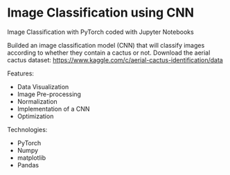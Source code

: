 # Image Classification using CNN
Image Classification with PyTorch
coded with Jupyter Notebooks

Builded an image classification model (CNN) that will classify images according to whether they contain a cactus or not.
Download the aerial cactus dataset: https://www.kaggle.com/c/aerial-cactus-identification/data

Features:
- Data Visualization
- Image Pre-processing
- Normalization
- Implementation of a CNN
- Optimization

Technologies:
- PyTorch
- Numpy
- matplotlib
- Pandas

